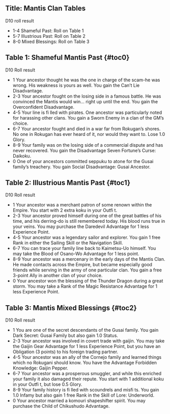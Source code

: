 Title: Mantis Clan Tables
---
D10 roll result

- 1-4 Shameful Past: Roll on Table 1
- 5-7 Illustrious Past: Roll on Table 2
- 8-0 Mixed Blessings: Roll on Table 3

## <span>Table 1: Shameful Mantis Past</span> {#toc0}

D10 Roll result

- 1 Your ancestor thought he was the one in charge of the scam-he was wrong. His weakness is yours as well. You gain the Can’t Lie Disadvantage.
- 2-3 Your ancestor fought on the losing side in a famous battle. He was convinced the Mantis would win&#8230; right up until the end. You gain the Overconfident Disadvantage.
- 4-5 Your line is fi lled with pirates. One ancestor was particularly noted for harassing other clans. You gain a Sworn Enemy in a clan of the GM’s choice.
- 6-7 Your ancestor fought and died in a war far from Rokugan’s shores. No one in Rokugan has ever heard of it, nor would they want to. Lose 1.0 Glory.
- 8-9 Your family was on the losing side of a commercial dispute and has never recovered. You gain the Disadvantage Seven Fortune’s Curse: Daikoku.
- 0 One of your ancestors committed seppuku to atone for the Gusai family’s treachery. You gain Social Disadvantage: Gusai Ancestor.

## <span>Table 2: Illustrious Mantis Past</span> {#toc1}

D10 Roll result

- 1 Your ancestor was a merchant patron of some renown within the Empire. You start with 2 extra koku in your Outfi t.
- 2-3 Your ancestor proved himself during one of the great battles of his time, and his derring-do is still remembered today. His blood runs true in your veins. You may purchase the Daredevil Advantage for 1 less Experience Point.
- 4-5 Your ancestor was a legendary sailor and explorer. You gain 1 free Rank in either the Sailing Skill or the Navigation Skill.
- 6-7 You can trace your family line back to Kaimetsu-Uo himself. You may take the Blood of Osano-Wo Advantage for 1 less point.
- 8-9 Your ancestor was a mercenary in the early days of the Mantis Clan. He made contacts across the Empire, but became especially good friends while serving in the army of one particular clan. You gain a free 3-point Ally in another clan of your choice.
- 0 Your ancestor won the blessing of the Thunder Dragon during a great storm. You may take a Rank of the Magic Resistance Advantage for 1 less Experience Point.

## <span>Table 3: Mantis Mixed Blessings</span> {#toc2}

D10 Roll result

- 1 You are one of the secret descendants of the Gusai family. You gain Dark Secret: Gusai Family but also gain 1.0 Status.
- 2-3 Your ancestor was involved in covert trade with gaijin. You may take the Gaijin Gear Advantage for 1 less Experience Point, but you have an Obligation (3 points) to his foreign trading partner.
- 4-5 Your ancestor was an ally of the Cornejo family and learned things which no Rokugani should know. You have the Advantage Forbidden Knowledge: Gaijin Pepper.
- 6-7 Your ancestor was a prosperous smuggler, and while this enriched your family it also damaged their repute. You start with 1 additional koku in your Outfi t, but lose 0.5 Glory.
- 8-9 Your family history is fi lled with scoundrels and misfi ts. You gain 1.0 Infamy but also gain 1 free Rank in the Skill of Lore: Underworld.
- 0 Your ancestor married a komouri shapeshifter spirit. You may purchase the Child of Chikushudo Advantage.


